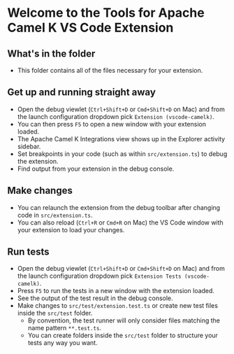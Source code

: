 # Welcome to the Tools for Apache Camel K VS Code Extension

## What's in the folder

* This folder contains all of the files necessary for your extension.

## Get up and running straight away

* Open the debug viewlet (`Ctrl+Shift+D` or `Cmd+Shift+D` on Mac) and from the launch configuration dropdown pick `Extension (vscode-camelk)`.
* You can then press `F5` to open a new window with your extension loaded.
* The Apache Camel K Integrations view shows up in the Explorer activity sidebar.
* Set breakpoints in your code (such as within `src/extension.ts`) to debug the extension.
* Find output from your extension in the debug console.

## Make changes

* You can relaunch the extension from the debug toolbar after changing code in `src/extension.ts`.
* You can also reload (`Ctrl+R` or `Cmd+R` on Mac) the VS Code window with your extension to load your changes.

## Run tests

* Open the debug viewlet (`Ctrl+Shift+D` or `Cmd+Shift+D` on Mac) and from the launch configuration dropdown pick `Extension Tests (vscode-camelk)`.
* Press `F5` to run the tests in a new window with the extension loaded.
* See the output of the test result in the debug console.
* Make changes to `src/test/extension.test.ts` or create new test files inside the `src/test` folder.
  * By convention, the test runner will only consider files matching the name pattern `**.test.ts`.
  * You can create folders inside the `src/test` folder to structure your tests any way you want.
